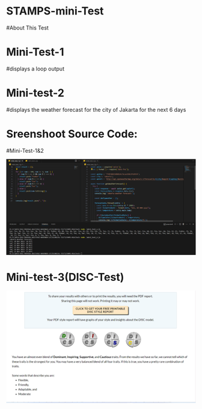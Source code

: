 # STAMPS-mini-Test

#About This Test

# Mini-Test-1

#displays a loop output

# Mini-test-2

#displays the weather forecast for the city of Jakarta for the next 6 days

# Sreenshoot Source Code:

#Mini-Test-1&2

![Mini-Test-1](assets/Screenshot-source-code.png)

# Mini-test-3(DISC-Test)
![Mini-Test-2](assets/Screenshot-DISC-Test.png)
